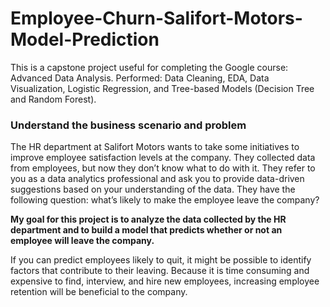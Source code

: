 # Employee-Churn-Salifort-Motors-Model-Prediction
This is a capstone project useful for completing the Google course: Advanced Data Analysis.
Performed: Data Cleaning, EDA, Data Visualization, Logistic Regression, and Tree-based Models (Decision Tree and Random Forest).

### Understand the business scenario and problem

The HR department at Salifort Motors wants to take some initiatives to improve employee satisfaction levels at the company. They collected data from employees, but now they don’t know what to do with it. They refer to you as a data analytics professional and ask you to provide data-driven suggestions based on your understanding of the data. They have the following question: what’s likely to make the employee leave the company?

**My goal for this project is to analyze the data collected by the HR department and to build a model that predicts whether or not an employee will leave the company.** 

If you can predict employees likely to quit, it might be possible to identify factors that contribute to their leaving. Because it is time consuming and expensive to find, interview, and hire new employees, increasing employee retention will be beneficial to the company.
